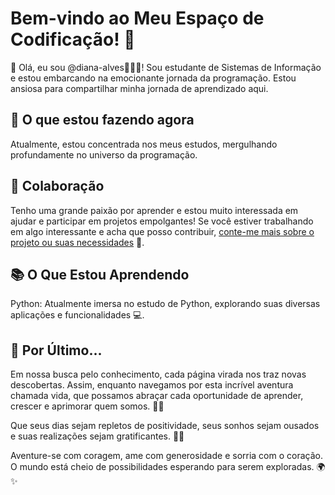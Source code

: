 # Bem-vindo ao Meu Espaço de Codificação! 🌟

👋 Olá, eu sou @diana-alves👩‍💻🌟! Sou estudante de Sistemas de Informação e estou embarcando na emocionante jornada da programação. Estou ansiosa para compartilhar minha jornada de aprendizado aqui.

## 🌱 O que estou fazendo agora
Atualmente, estou concentrada nos meus estudos, mergulhando profundamente no universo da programação.

## 💞️ Colaboração
Tenho uma grande paixão por aprender e estou muito interessada em ajudar e participar em projetos empolgantes! Se você estiver trabalhando em algo interessante e acha que posso contribuir, [conte-me mais sobre o projeto ou suas necessidades](https://www.linkedin.com/in/diana-borges-alves-885b0626a/) 🚀.

## 📚 O Que Estou Aprendendo
Python: Atualmente imersa no estudo de Python, explorando suas diversas aplicações e funcionalidades 💻.

## 🌟 Por Último...
Em nossa busca pelo conhecimento, cada página virada nos traz novas descobertas. Assim, enquanto navegamos por esta incrível aventura chamada vida, que possamos abraçar cada oportunidade de aprender, crescer e aprimorar quem somos. 📘🌱

Que seus dias sejam repletos de positividade, seus sonhos sejam ousados e suas realizações sejam gratificantes. 🌈✨

Aventure-se com coragem, ame com generosidade e sorria com o coração. O mundo está cheio de possibilidades esperando para serem exploradas. 🌍✨
